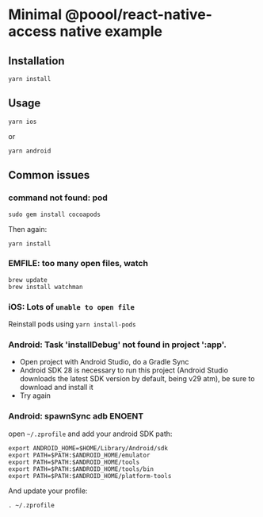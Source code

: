 # Minimal @poool/react-native-access native example

## Installation

```
yarn install
```

## Usage

```
yarn ios
```

or

```
yarn android
```

## Common issues

### command not found: pod

```
sudo gem install cocoapods
```

Then again:

```
yarn install
```

### EMFILE: too many open files, watch

```
brew update
brew install watchman
```

### iOS: Lots of `unable to open file`

Reinstall pods using `yarn install-pods`

### Android: Task 'installDebug' not found in project ':app'.

- Open project with Android Studio, do a Gradle Sync
- Android SDK 28 is necessary to run this project (Android Studio downloads the latest SDK version by default, being v29 atm), be sure to download and install it
- Try again

### Android: spawnSync adb ENOENT

open `~/.zprofile` and add your android SDK path:

```
export ANDROID_HOME=$HOME/Library/Android/sdk
export PATH=$PATH:$ANDROID_HOME/emulator
export PATH=$PATH:$ANDROID_HOME/tools
export PATH=$PATH:$ANDROID_HOME/tools/bin
export PATH=$PATH:$ANDROID_HOME/platform-tools
```

And update your profile:

```
. ~/.zprofile
```
